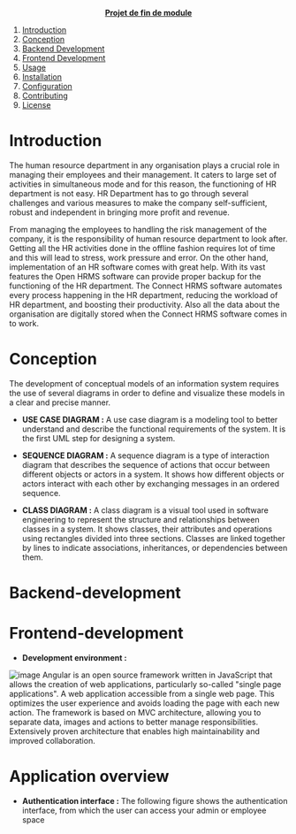 <u><p align="center"><strong>Projet de fin de module</strong></p></u>
 

1. [Introduction](#introduction)
2. [Conception](#conception)
3. [Backend Development](#backend-development)
4. [Frontend Development](#frontend-development)
5. [Usage](#usage)
6. [Installation](#installation)
7. [Configuration](#configuration)
8. [Contributing](#contributing)
9. [License](#license)

# Introduction
The human resource department in any organisation plays a crucial role in managing their employees and their management. It caters to large set of activities in simultaneous mode and for this reason, the functioning of HR department is not easy. HR Department has to go through several challenges and various measures to make the company self-sufficient, robust and independent in bringing more profit and revenue.

From managing the employees to handling the risk management of the company, it is the responsibility of human resource department to look after. Getting all the HR activities done in the offline fashion requires lot of time and this will lead to stress, work pressure and error. On the other hand, implementation of an HR software comes with great help. With its vast features the Open HRMS software can provide proper backup for the functioning of the HR department. The Connect HRMS software automates every process happening in the HR department, reducing the workload of HR department, and boosting their productivity. Also all the data about the organisation are digitally stored when the Connect HRMS software comes in to work.

# Conception
The development of conceptual models of an information system requires the use of several diagrams in order to define and visualize these models in a clear and precise manner.

- __USE CASE DIAGRAM :__
A use case diagram is a modeling tool to better understand and describe the functional requirements of the system. It is the first UML step for designing a system.

- __SEQUENCE DIAGRAM :__
A sequence diagram is a type of interaction diagram that describes the sequence of actions that occur between different objects or actors in a system. It shows how different objects or actors interact with each other by exchanging messages in an ordered sequence.

- __CLASS DIAGRAM :__
A class diagram is a visual tool used in software engineering to represent the structure and relationships between classes in a system. It shows classes, their attributes and operations using rectangles divided into three sections. Classes are linked together by lines to indicate associations, inheritances, or dependencies between them.

# Backend-development

# Frontend-development
- __Development environment :__

![image](https://github.com/FatimaZohraHy/RH-web-app/assets/118858857/c6ca085e-2a87-4bc8-b8bf-9c9991bb9075)
Angular is an open source framework written in JavaScript that allows the creation of web applications, particularly so-called "single page applications". A web application accessible from a single web page. This optimizes the user experience and avoids loading the page with each new action. The framework is based on MVC architecture, allowing you to separate data, images and actions to better manage responsibilities. Extensively proven architecture that enables high maintainability and improved collaboration.
# Application overview
- __Authentication interface :__
The following figure shows the authentication interface, from which the user can
access your admin or employee space

